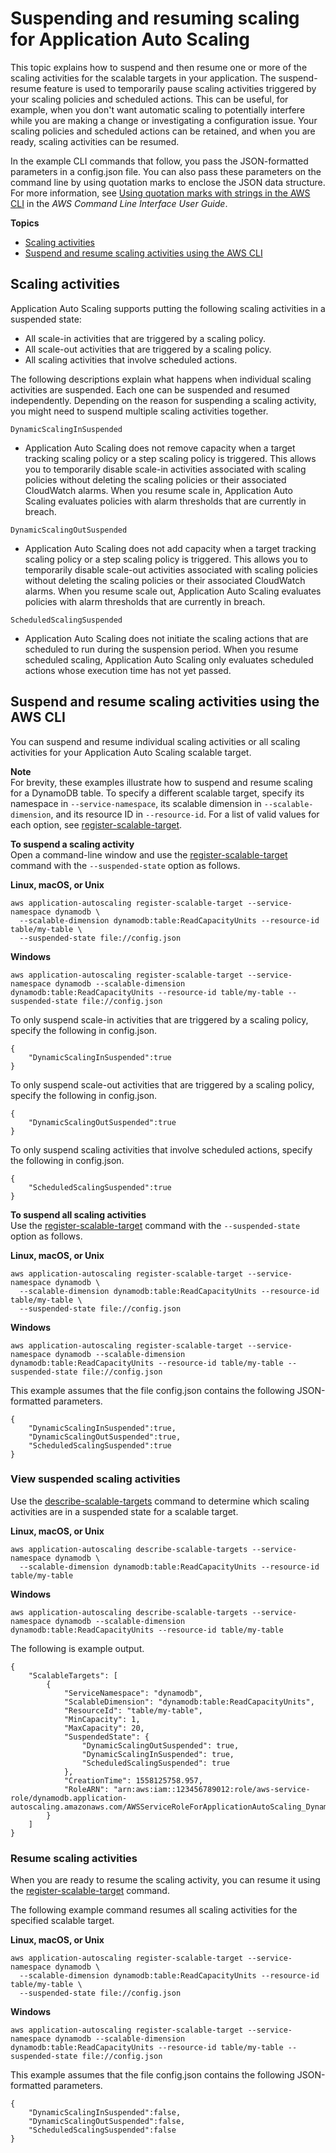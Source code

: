 # Suspending and resuming scaling for Application Auto Scaling<a name="application-auto-scaling-suspend-resume-scaling"></a>

This topic explains how to suspend and then resume one or more of the scaling activities for the scalable targets in your application\. The suspend\-resume feature is used to temporarily pause scaling activities triggered by your scaling policies and scheduled actions\. This can be useful, for example, when you don't want automatic scaling to potentially interfere while you are making a change or investigating a configuration issue\. Your scaling policies and scheduled actions can be retained, and when you are ready, scaling activities can be resumed\.

In the example CLI commands that follow, you pass the JSON\-formatted parameters in a config\.json file\. You can also pass these parameters on the command line by using quotation marks to enclose the JSON data structure\. For more information, see [Using quotation marks with strings in the AWS CLI](https://docs.aws.amazon.com/cli/latest/userguide/cli-usage-parameters-quoting-strings.html) in the *AWS Command Line Interface User Guide*\.

**Topics**
+ [Scaling activities](#process-types)
+ [Suspend and resume scaling activities using the AWS CLI](#aas-suspend-aws-cli)

## Scaling activities<a name="process-types"></a>

Application Auto Scaling supports putting the following scaling activities in a suspended state:
+ All scale\-in activities that are triggered by a scaling policy\.
+ All scale\-out activities that are triggered by a scaling policy\.
+ All scaling activities that involve scheduled actions\. 

The following descriptions explain what happens when individual scaling activities are suspended\. Each one can be suspended and resumed independently\. Depending on the reason for suspending a scaling activity, you might need to suspend multiple scaling activities together\. 

`DynamicScalingInSuspended`
+ Application Auto Scaling does not remove capacity when a target tracking scaling policy or a step scaling policy is triggered\. This allows you to temporarily disable scale\-in activities associated with scaling policies without deleting the scaling policies or their associated CloudWatch alarms\. When you resume scale in, Application Auto Scaling evaluates policies with alarm thresholds that are currently in breach\.

`DynamicScalingOutSuspended`
+ Application Auto Scaling does not add capacity when a target tracking scaling policy or a step scaling policy is triggered\. This allows you to temporarily disable scale\-out activities associated with scaling policies without deleting the scaling policies or their associated CloudWatch alarms\. When you resume scale out, Application Auto Scaling evaluates policies with alarm thresholds that are currently in breach\.

`ScheduledScalingSuspended`
+ Application Auto Scaling does not initiate the scaling actions that are scheduled to run during the suspension period\. When you resume scheduled scaling, Application Auto Scaling only evaluates scheduled actions whose execution time has not yet passed\.

## Suspend and resume scaling activities using the AWS CLI<a name="aas-suspend-aws-cli"></a>

You can suspend and resume individual scaling activities or all scaling activities for your Application Auto Scaling scalable target\.

**Note**  
For brevity, these examples illustrate how to suspend and resume scaling for a DynamoDB table\. To specify a different scalable target, specify its namespace in `--service-namespace`, its scalable dimension in `--scalable-dimension`, and its resource ID in `--resource-id`\. For a list of valid values for each option, see [register\-scalable\-target](https://docs.aws.amazon.com/cli/latest/reference/application-autoscaling/register-scalable-target.html)\.

**To suspend a scaling activity**  
Open a command\-line window and use the [register\-scalable\-target](https://docs.aws.amazon.com/cli/latest/reference/application-autoscaling/register-scalable-target.html) command with the `--suspended-state` option as follows\. 

**Linux, macOS, or Unix**

```
aws application-autoscaling register-scalable-target --service-namespace dynamodb \
  --scalable-dimension dynamodb:table:ReadCapacityUnits --resource-id table/my-table \
  --suspended-state file://config.json
```

**Windows**

```
aws application-autoscaling register-scalable-target --service-namespace dynamodb --scalable-dimension dynamodb:table:ReadCapacityUnits --resource-id table/my-table --suspended-state file://config.json
```

To only suspend scale\-in activities that are triggered by a scaling policy, specify the following in config\.json\.

```
{
    "DynamicScalingInSuspended":true
}
```

To only suspend scale\-out activities that are triggered by a scaling policy, specify the following in config\.json\.

```
{
    "DynamicScalingOutSuspended":true
}
```

To only suspend scaling activities that involve scheduled actions, specify the following in config\.json\.

```
{
    "ScheduledScalingSuspended":true
}
```

**To suspend all scaling activities**  
Use the [register\-scalable\-target](https://docs.aws.amazon.com/cli/latest/reference/application-autoscaling/register-scalable-target.html) command with the `--suspended-state` option as follows\.

**Linux, macOS, or Unix**

```
aws application-autoscaling register-scalable-target --service-namespace dynamodb \
  --scalable-dimension dynamodb:table:ReadCapacityUnits --resource-id table/my-table \
  --suspended-state file://config.json
```

**Windows**

```
aws application-autoscaling register-scalable-target --service-namespace dynamodb --scalable-dimension dynamodb:table:ReadCapacityUnits --resource-id table/my-table --suspended-state file://config.json
```

This example assumes that the file config\.json contains the following JSON\-formatted parameters\. 

```
{
    "DynamicScalingInSuspended":true,
    "DynamicScalingOutSuspended":true,
    "ScheduledScalingSuspended":true
}
```

### View suspended scaling activities<a name="aas-check-suspend-state-aws-cli"></a>

Use the [describe\-scalable\-targets](https://docs.aws.amazon.com/cli/latest/reference/application-autoscaling/describe-scalable-targets.html) command to determine which scaling activities are in a suspended state for a scalable target\.

**Linux, macOS, or Unix**

```
aws application-autoscaling describe-scalable-targets --service-namespace dynamodb \
  --scalable-dimension dynamodb:table:ReadCapacityUnits --resource-id table/my-table
```

**Windows**

```
aws application-autoscaling describe-scalable-targets --service-namespace dynamodb --scalable-dimension dynamodb:table:ReadCapacityUnits --resource-id table/my-table
```

The following is example output\.

```
{
    "ScalableTargets": [
        {
            "ServiceNamespace": "dynamodb",
            "ScalableDimension": "dynamodb:table:ReadCapacityUnits",
            "ResourceId": "table/my-table",
            "MinCapacity": 1,
            "MaxCapacity": 20,
            "SuspendedState": {
                "DynamicScalingOutSuspended": true,
                "DynamicScalingInSuspended": true,
                "ScheduledScalingSuspended": true
            },
            "CreationTime": 1558125758.957,
            "RoleARN": "arn:aws:iam::123456789012:role/aws-service-role/dynamodb.application-autoscaling.amazonaws.com/AWSServiceRoleForApplicationAutoScaling_DynamoDBTable"
        }
    ]
}
```

### Resume scaling activities<a name="aas-resume-aws-cli"></a>

When you are ready to resume the scaling activity, you can resume it using the [register\-scalable\-target](https://docs.aws.amazon.com/cli/latest/reference/application-autoscaling/register-scalable-target.html) command\.

The following example command resumes all scaling activities for the specified scalable target\. 

**Linux, macOS, or Unix**

```
aws application-autoscaling register-scalable-target --service-namespace dynamodb \
  --scalable-dimension dynamodb:table:ReadCapacityUnits --resource-id table/my-table \
  --suspended-state file://config.json
```

**Windows**

```
aws application-autoscaling register-scalable-target --service-namespace dynamodb --scalable-dimension dynamodb:table:ReadCapacityUnits --resource-id table/my-table --suspended-state file://config.json
```

This example assumes that the file config\.json contains the following JSON\-formatted parameters\. 

```
{
    "DynamicScalingInSuspended":false,
    "DynamicScalingOutSuspended":false,
    "ScheduledScalingSuspended":false
}
```